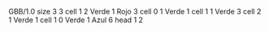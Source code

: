 <gs-board> GBB/1.0
size 3 3
cell 1 2 Verde 1 Rojo 3 
cell 0 1 Verde 1 
cell 1 1 Verde 3 
cell 2 1 Verde 1 
cell 1 0 Verde 1 Azul 6 
head 1 2
 </gs-board>